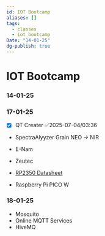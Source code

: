 ```yaml
---
id: IOT Bootcamp
aliases: []
tags:
  - classes
  - iot_bootcamp
Date: "14-01-25"
dg-publish: true
---
```

# IOT Bootcamp

### 14-01-25

### 17-01-25

- [x] QT Creater ✅2025-07-04/03:36 
- SpectraAlyyzer Grain NEO -> NIR
- E-Nam
- Zeutec

- [RP2350 Datasheet](https://datasheets.raspberrypi.com/rp2350/rp2350-datasheet.pdf)
- Raspberry Pi PICO W

### 18-01-25

- Mosquito
- Online MQTT Services
- HiveMQ
